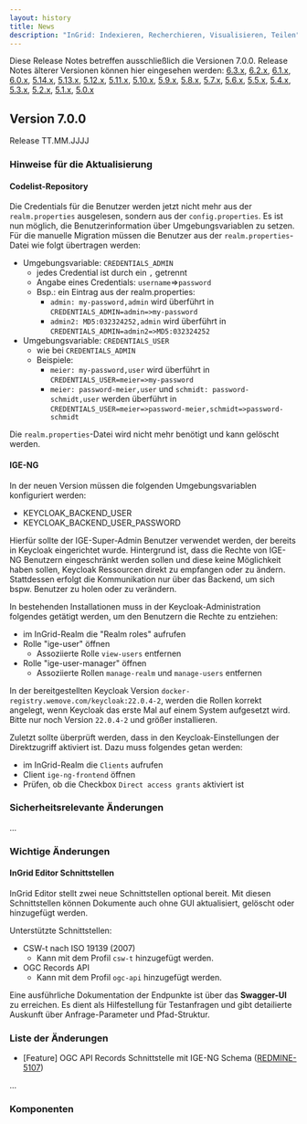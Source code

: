 ```yaml
---
layout: history
title: News
description: "InGrid: Indexieren, Recherchieren, Visualisieren, Teilen"
---
```


Diese Release Notes betreffen ausschließlich die Versionen 7.0.0. Release Notes älterer Versionen können hier eingesehen werden:
[6.3.x](/6.3.0/about/history.html), [6.2.x](/6.2.0/about/history.html), [6.1.x](/6.1.0/about/history.html), [6.0.x](/6.0.0/about/history.html), [5.14.x](/5.14.0/about/history.html), [5.13.x](/5.13.0/about/history.html), [5.12.x](/5.12.0/about/history.html), [5.11.x](/5.11.0/about/history.html), [5.10.x](/5.10.0/about/history.html), [5.9.x](/5.9.0/about/history.html), [5.8.x](/5.8.0/about/history.html), [5.7.x](/5.7.0/about/history.html), [5.6.x](/5.6.0/about/history.html), [5.5.x](/5.5.0/about/history.html), [5.4.x](/5.4.0/about/history.html), [5.3.x](/5.3.0/about/history.html), [5.2.x](/5.2.0/about/history.html), [5.1.x](/5.1.0/about/history.html), [5.0.x](/5.0.0/about/history.html)


## Version 7.0.0

Release TT.MM.JJJJ

### Hinweise für die Aktualisierung

#### Codelist-Repository

Die Credentials für die Benutzer werden jetzt nicht mehr aus der `realm.properties` ausgelesen, sondern aus der `config.properties`. Es ist nun möglich, die Benutzerinformation über Umgebungsvariablen zu setzen.
Für die manuelle Migration müssen die Benutzer aus der `realm.properties`-Datei wie folgt übertragen werden:

* Umgebungsvariable: `CREDENTIALS_ADMIN`
  * jedes Credential ist durch ein `,` getrennt
  * Angabe eines Credentials: `username`=>`password`
  * Bsp.: ein Eintrag aus der realm.properties:
    * `admin: my-password,admin` wird überführt in `CREDENTIALS_ADMIN=admin=>my-password`
    * `admin2: MD5:032324252,admin` wird überführt in `CREDENTIALS_ADMIN=admin2=>MD5:032324252`
* Umgebungsvariable: `CREDENTIALS_USER`
  * wie bei `CREDENTIALS_ADMIN`
  * Beispiele:
    * `meier: my-password,user` wird überführt in `CREDENTIALS_USER=meier=>my-password`
    * `meier: password-meier,user` und `schmidt: password-schmidt,user` werden überführt in `CREDENTIALS_USER=meier=>password-meier,schmidt=>password-schmidt`

Die `realm.properties`-Datei wird nicht mehr benötigt und kann gelöscht werden.

#### IGE-NG

In der neuen Version müssen die folgenden Umgebungsvariablen konfiguriert werden:
* KEYCLOAK_BACKEND_USER
* KEYCLOAK_BACKEND_USER_PASSWORD

Hierfür sollte der IGE-Super-Admin Benutzer verwendet werden, der bereits in Keycloak eingerichtet wurde.
Hintergrund ist, dass die Rechte von IGE-NG Benutzern eingeschränkt werden sollen und diese keine Möglichkeit haben sollen, Keycloak Ressourcen direkt zu empfangen oder zu ändern. Stattdessen erfolgt die Kommunikation nur über das Backend, um sich bspw. Benutzer zu holen oder zu verändern.

In bestehenden Installationen muss in der Keycloak-Administration folgendes getätigt werden, um den Benutzern die Rechte zu entziehen:
* im InGrid-Realm die "Realm roles" aufrufen
* Rolle "ige-user" öffnen
  * Assoziierte Rolle `view-users` entfernen
* Rolle "ige-user-manager" öffnen
  * Assoziierte Rollen `manage-realm` und `manage-users` entfernen

In der bereitgestellten Keycloak Version `docker-registry.wemove.com/keycloak:22.0.4-2`, werden die Rollen korrekt angelegt, wenn Keycloak das erste Mal auf einem System aufgesetzt wird. Bitte nur noch Version `22.0.4-2` und größer installieren.

Zuletzt sollte überprüft werden, dass in den Keycloak-Einstellungen der Direktzugriff aktiviert ist. Dazu muss folgendes getan werden:

* im InGrid-Realm die `Clients` aufrufen
* Client `ige-ng-frontend` öffnen
* Prüfen, ob die Checkbox `Direct access grants` aktiviert ist

### Sicherheitsrelevante Änderungen

...

### Wichtige Änderungen

#### InGrid Editor Schnittstellen
InGrid Editor stellt zwei neue Schnittstellen optional bereit. Mit diesen Schnittstellen können Dokumente auch ohne GUI aktualisiert, gelöscht oder hinzugefügt werden. 

Unterstützte Schnittstellen:
- CSW-t nach ISO 19139 (2007)
  - Kann mit dem Profil `csw-t` hinzugefügt werden.
- OGC Records API
  - Kann mit dem Profil `ogc-api` hinzugefügt werden.

Eine ausführliche Dokumentation der Endpunkte ist über das **Swagger-UI** zu erreichen. Es dient als Hilfestellung für Testanfragen und gibt detailierte Auskunft über Anfrage-Parameter und Pfad-Struktur.


### Liste der Änderungen
- [Feature] OGC API Records Schnittstelle mit IGE-NG Schema ([REDMINE-5107](https://redmine.informationgrid.eu/issues/5107))



...

### Komponenten
